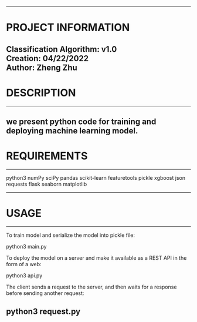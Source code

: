 ------------------------------------------------------------------------------- 
# PROJECT INFORMATION
Classification Algorithm:         v1.0                                                  
Creation:                  04/22/2022                  
Author:                    Zheng Zhu                 
-------------------------------------------------------------------------------

# DESCRIPTION
-------------------------------------------------------------------------------
we present python code for training and deploying machine learning model.
-------------------------------------------------------------------------------

# REQUIREMENTS
-------------------------------------------------------------------------------
python3
numPy
sciPy
pandas
scikit-learn
featuretools
pickle
xgboost
json
requests
flask
seaborn
matplotlib

-------------------------------------------------------------------------------

# USAGE
-------------------------------------------------------------------------------
To train model and serialize the model into pickle file:

python3 main.py
 

To deploy the model on a server and make it available as a REST API in the form of a web:

python3 api.py


The client sends a request to the server, and then waits for a response before sending another request:

python3 request.py
-------------------------------------------------------------------------------
